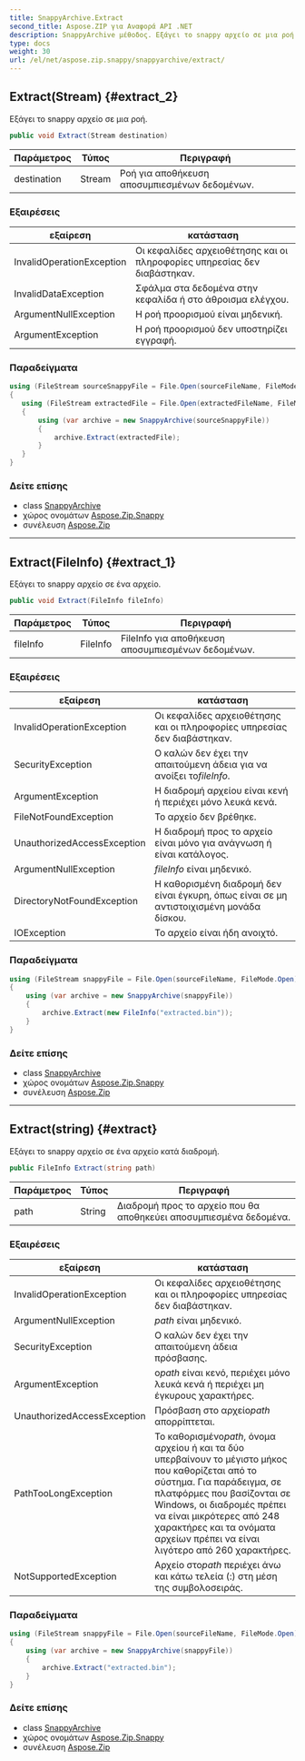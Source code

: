 ```yaml
---
title: SnappyArchive.Extract
second_title: Aspose.ZIP για Αναφορά API .NET
description: SnappyArchive μέθοδος. Εξάγει το snappy αρχείο σε μια ροή.
type: docs
weight: 30
url: /el/net/aspose.zip.snappy/snappyarchive/extract/
---
```

## Extract(Stream) {#extract_2}

Εξάγει το snappy αρχείο σε μια ροή.

```csharp
public void Extract(Stream destination)
```

| Παράμετρος | Τύπος | Περιγραφή |
| --- | --- | --- |
| destination | Stream | Ροή για αποθήκευση αποσυμπιεσμένων δεδομένων. |

### Εξαιρέσεις

| εξαίρεση | κατάσταση |
| --- | --- |
| InvalidOperationException | Οι κεφαλίδες αρχειοθέτησης και οι πληροφορίες υπηρεσίας δεν διαβάστηκαν. |
| InvalidDataException | Σφάλμα στα δεδομένα στην κεφαλίδα ή στο άθροισμα ελέγχου. |
| ArgumentNullException | Η ροή προορισμού είναι μηδενική. |
| ArgumentException | Η ροή προορισμού δεν υποστηρίζει εγγραφή. |

### Παραδείγματα

```csharp
using (FileStream sourceSnappyFile = File.Open(sourceFileName, FileMode.Open))
{
   using (FileStream extractedFile = File.Open(extractedFileName, FileMode.Create))
   {
       using (var archive = new SnappyArchive(sourceSnappyFile))
       {
           archive.Extract(extractedFile);
       }
   }
}
```

### Δείτε επίσης

* class [SnappyArchive](../)
* χώρος ονομάτων [Aspose.Zip.Snappy](../../snappyarchive/)
* συνέλευση [Aspose.Zip](../../../)

---

## Extract(FileInfo) {#extract_1}

Εξάγει το snappy αρχείο σε ένα αρχείο.

```csharp
public void Extract(FileInfo fileInfo)
```

| Παράμετρος | Τύπος | Περιγραφή |
| --- | --- | --- |
| fileInfo | FileInfo | FileInfo για αποθήκευση αποσυμπιεσμένων δεδομένων. |

### Εξαιρέσεις

| εξαίρεση | κατάσταση |
| --- | --- |
| InvalidOperationException | Οι κεφαλίδες αρχειοθέτησης και οι πληροφορίες υπηρεσίας δεν διαβάστηκαν. |
| SecurityException | Ο καλών δεν έχει την απαιτούμενη άδεια για να ανοίξει το*fileInfo*. |
| ArgumentException | Η διαδρομή αρχείου είναι κενή ή περιέχει μόνο λευκά κενά. |
| FileNotFoundException | Το αρχείο δεν βρέθηκε. |
| UnauthorizedAccessException | Η διαδρομή προς το αρχείο είναι μόνο για ανάγνωση ή είναι κατάλογος. |
| ArgumentNullException | *fileInfo* είναι μηδενικό. |
| DirectoryNotFoundException | Η καθορισμένη διαδρομή δεν είναι έγκυρη, όπως είναι σε μη αντιστοιχισμένη μονάδα δίσκου. |
| IOException | Το αρχείο είναι ήδη ανοιχτό. |

### Παραδείγματα

```csharp
using (FileStream snappyFile = File.Open(sourceFileName, FileMode.Open))
{
    using (var archive = new SnappyArchive(snappyFile))
    {
        archive.Extract(new FileInfo("extracted.bin"));
    }
}
```

### Δείτε επίσης

* class [SnappyArchive](../)
* χώρος ονομάτων [Aspose.Zip.Snappy](../../snappyarchive/)
* συνέλευση [Aspose.Zip](../../../)

---

## Extract(string) {#extract}

Εξάγει το snappy αρχείο σε ένα αρχείο κατά διαδρομή.

```csharp
public FileInfo Extract(string path)
```

| Παράμετρος | Τύπος | Περιγραφή |
| --- | --- | --- |
| path | String | Διαδρομή προς το αρχείο που θα αποθηκεύει αποσυμπιεσμένα δεδομένα. |

### Εξαιρέσεις

| εξαίρεση | κατάσταση |
| --- | --- |
| InvalidOperationException | Οι κεφαλίδες αρχειοθέτησης και οι πληροφορίες υπηρεσίας δεν διαβάστηκαν. |
| ArgumentNullException | *path* είναι μηδενικό. |
| SecurityException | Ο καλών δεν έχει την απαιτούμενη άδεια πρόσβασης. |
| ArgumentException | ο*path* είναι κενό, περιέχει μόνο λευκά κενά ή περιέχει μη έγκυρους χαρακτήρες. |
| UnauthorizedAccessException | Πρόσβαση στο αρχείο*path* απορρίπτεται. |
| PathTooLongException | Το καθορισμένο*path*, όνομα αρχείου ή και τα δύο υπερβαίνουν το μέγιστο μήκος που καθορίζεται από το σύστημα. Για παράδειγμα, σε πλατφόρμες που βασίζονται σε Windows, οι διαδρομές πρέπει να είναι μικρότερες από 248 χαρακτήρες και τα ονόματα αρχείων πρέπει να είναι λιγότερο από 260 χαρακτήρες. |
| NotSupportedException | Αρχείο στο*path* περιέχει άνω και κάτω τελεία (:) στη μέση της συμβολοσειράς. |

### Παραδείγματα

```csharp
using (FileStream snappyFile = File.Open(sourceFileName, FileMode.Open))
{
    using (var archive = new SnappyArchive(snappyFile))
    {
        archive.Extract("extracted.bin");
    }
}
```

### Δείτε επίσης

* class [SnappyArchive](../)
* χώρος ονομάτων [Aspose.Zip.Snappy](../../snappyarchive/)
* συνέλευση [Aspose.Zip](../../../)


